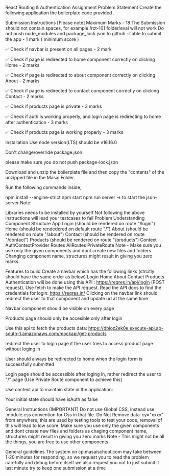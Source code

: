 
React Routing & Authentication Assignment
Problem Statement
Create the following application the boilerplate code provided .

Submission Instructions [Please note]
Maximum Marks - 18
The Submission should not contain spaces, for example /rct-101 folder/eval will not work
Do not push node_modules and package_lock.json to github
 ✅ able to submit the app - 1 mark ( minimum score )
 
 ✅ Check if navbar is present on all pages - 2 mark
 
 ✅ Check if page is redirected to home component correctly on clicking Home - 2 marks
 
 ✅ Check if page is redirected to about component correctly on clicking About - 2 marks
 
 ✅ Check if page is redirected to contact component correctly on clicking Contact - 2 marks
 
 ✅ Check if products page is private - 3 marks
 
 ✅ Check if auth is working properly, and login page is redirecting to home after authentication - 3 marks
 
 ✅ Check if products page is working properly - 3 marks
 
Installation
Use node version(LTS) should be v16.16.0

Don't change/override package.json

please make sure you do not push package-lock.json

Download and unzip the boilerplate file and then copy the "contents" of the unzipped file in the Masai Folder.

Run the following commands inside,

npm install --engine-strict
npm start
npm run server -> to start the json-server
Note:

Libraries needs to be installed by yourself
Not following the above instructions will lead your testcases to fail
Problem
Understanding Component Structure
App
Login (should be rendered on route "/login")
Home (should be rendedered on default route "/")
About (should be rendered on route "/about")
Contact (should be rendered on route "/contact")
Products (should be rendered on route "/products")
Context
AuthContextProvider
Routes
AllRoutes
PrivateRoute
Note - Make sure you use only the given components and dont create new files and folders. Changing component name, structures might result in giving you zero marks.

Features to build
Create a navbar which has the following links (strcitly should have the same order as below)
Login
Home
About
Contact
Products
Authentication will be done using this API : https://reqres.in/api/login (POST request).
Use fetch to make the API request.
Read the API docs to find the credentials for login: https://reqres.in/
Clicking on the navbar link should redirect the user to that component and update url at the same time

Navbar component should be visible on every page

Products page should only be accesible only after login

Use this api to fetch the products data: https://dbioz2ek0e.execute-api.ap-south-1.amazonaws.com/mockapi/get-products

redirect the user to login page if the user tries to access product page without loging in

User should always be redirected to home when the login form is successfully submitted

Login page should be accessible after loging in, rather redirect the user to "/" page (Use Private Route component to achieve this)

Use context api to maintain state in the application:

Your initial state should have isAuth as false


General Instructions (IMPORTANT)
Do not use Global CSS, instead use <componentName>.module.css convention for Css in that file.
Do Not Remove data-cy="xxxx" from anywhere, this are used by testing tools to test your code, removal of this will lead to low score.
Make sure you use only the given components and dont create new files and folders as chaging component name, structures might result in giving you zero marks
Note - This might not be all the things, you are free to use other components.

General guidelines
The system on cp.masaischool.com may take between 1-20 minutes for responding,
so we request you to read the problem carefully and debug before itself
we also request you not to just submit it last minute
try to keep one submission at a time
